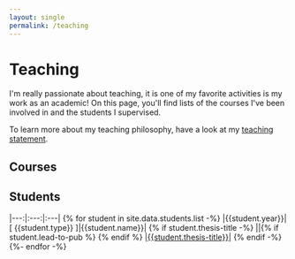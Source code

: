 ```yaml
---
layout: single
permalink: /teaching
---
```


# Teaching

I'm really passionate about teaching, it is one of my favorite activities is my work as an academic!
On this page, you'll find lists of the courses I've been involved in and the students I supervised.

To learn more about my teaching philosophy, have a look at my [teaching statement](https://nbviewer.jupyter.org/github/romain-jacob/doc_public/blob/main/teaching.pdf).

## Courses

<!-- [https://nbviewer.jupyter.org/github/romain-jacob/doc_public/blob/main/courses.pdf](https://nbviewer.jupyter.org/github/romain-jacob/doc_public/blob/main/courses.pdf) -->
<!-- <object data="https://nbviewer.jupyter.org/github/romain-jacob/doc_public/blob/main/courses.pdf" type="application/pdf" width="100%" height="150px">
<a href="https://nbviewer.jupyter.org/github/romain-jacob/doc_public/blob/main/courses.pdf">Courses list (PDF)</a>
</object> -->

## Students

<!-- [https://nbviewer.jupyter.org/github/romain-jacob/doc_public/blob/main/courses.pdf](https://nbviewer.jupyter.org/github/romain-jacob/doc_public/blob/main/courses.pdf) -->
<!-- <object data="https://nbviewer.jupyter.org/github/romain-jacob/doc_public/blob/main/students.pdf" type="application/pdf" width="100%" height="150px"> -->
<!-- <a href="https://nbviewer.jupyter.org/github/romain-jacob/doc_public/blob/main/students.pdf">Students list (PDF)</a> -->
<!-- </object> -->

|---:|:---:|:---|
{% for student in site.data.students.list -%}
|{{student.year}}|[ {{student.type}} ]|{{student.name}}|
{% if student.thesis-title -%}
||{% if student.lead-to-pub %} <i class="fas fa-microphone"></i> {% endif %} |[{{student.thesis-title}}]({{student.thesis-url}})|
{% endif -%}
{%- endfor -%}
